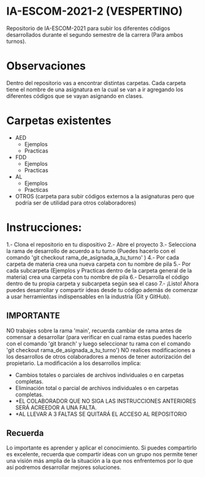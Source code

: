 # IA-ESCOM-2021-2 (VESPERTINO)
Repositorio de IA-ESCOM-2021 para subir los diferentes códigos desarrollados durante el segundo semestre de la carrera (Para ambos turnos).

# Observaciones
Dentro del repositorio vas a encontrar distintas carpetas. Cada carpeta tiene el nombre de una asignatura en la cual se van a ir agregando los diferentes códigos que se vayan asignando en clases. 

# Carpetas existentes
- AED 
  - Ejemplos
  - Practicas
- FDD
  - Ejemplos
  - Practicas
- AL
  - Ejemplos
  - Practicas
- OTROS (carpeta para subir códigos externos a la asignaturas pero que podría ser de utilidad para otros colaboradores)
 
# Instrucciones:
1.- Clona el repositorio en tu dispositivo
2.- Abre el proyecto
3.- Selecciona la rama de desarrollo de acuerdo a tu turno (Puedes hacerlo con el comando 'git checkout rama_de_asignada_a_tu_turno' )
4.- Por cada carpeta de materia crea una nueva carpeta con tu nombre de pila
5.- Por cada subcarpeta (Ejemplos y Practicas dentro de la carpeta general de la materia) crea una carpeta con tu nombre de pila
6.- Desarrolla el código dentro de tu propia carpeta y subcarpeta según sea el caso
7.- ¡Listo! Ahora puedes desarrollar y compartir ideas desde tu código además de comenzar a usar herramientas indispensables en la industria (Git y GitHub).

## IMPORTANTE
NO trabajes sobre la rama 'main', recuerda cambiar de rama antes de comensar a desarrollar (para verificar en cual rama estas puedes hacerlo con el comando  'git branch' y luego seleccionar tu rama con el comando 'git checkout rama_de_asignada_a_tu_turno')
NO realices modificaciones a los desarrollos de otros colaboradores a menos de tener autorización del propietario.
La modificación a los desarrollos implica:
- Cambios totales o parciales de archivos individuales o en carpetas completas.
- Eliminación total o parcial de archivos individuales o en carpetas completas.
 - *EL COLABORADOR QUE NO SIGA LAS INSTRUCCIONES ANTERIORES SERÁ ACREEDOR A UNA FALTA. 
 - *AL LLEVAR A 3 FALTAS SE QUITARÁ EL ACCESO AL REPOSITORIO

## Recuerda
Lo importante es aprender y aplicar el conocimiento. Si puedes compartirlo es excelente, recuerda que compartir ideas con un grupo nos permite tener una visión más amplia de la situación a la que nos enfrentemos por lo que así podremos desarrollar mejores soluciones.

